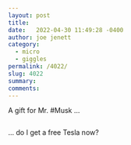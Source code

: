 ```yaml
---
layout: post
title:  
date:   2022-04-30 11:49:28 -0400
author: joe jenett
category:
  - micro
  - giggles
permalink: /4022/
slug: 4022
summary:
comments: 
---
```

A gift for Mr. \#Musk ...

<img src="https://simply.joejenett.com/images/ttwitter.png" alt="" />

... do I get a free Tesla now?

<a href="https://brid.gy/publish/twitter"></a>
<data class="p-bridgy-omit-link" value="false"></data>